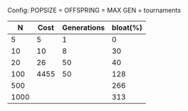Config:
POPSIZE = 
OFFSPRING =
MAX GEN = 
tournaments


| N    | Cost  | Generations | bloat(%) |
| ---- | ----- | ----------- | -------- |
| 5    | 5     | 1           | 0        |
| 10   | 10    | 8           | 30       |
| 20   | 26    | 50          | 40       |
| 100  | 4455  | 50          | 128      |
| 500  |   |           | 266      |
| 1000 |  |           | 313      |